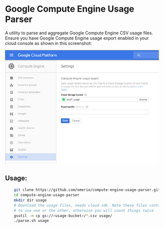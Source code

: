 # Google Compute Engine Usage Parser
A utility to parse and aggregate Google Compute Engine CSV usage files. Ensure you have Google Compute Engine usage export enabled in your cloud console as shown in this screenshot:


![Alt text](https://github.com/omerio/compute-engine-usage-parser/blob/master/usage_export.png "GCE Usage Export")

## Usage:

```bash
    git clone https://github.com/omerio/compute-engine-usage-parser.git
    cd compute-engine-usage-parser
    mkdir dir usage
    # Download the usage files, needs cloud sdk. Note these files contain both daily and aggregate usage, you need 
    # to use one or the other, otherwise you will count things twice
    gsutil -m cp gs://<usage-bucket>/*.csv usage/
    ./parse.sh usage
```  

